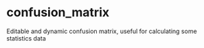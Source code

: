 # confusion_matrix
Editable and dynamic confusion matrix, useful for calculating some statistics data
